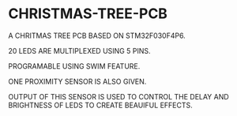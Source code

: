 # CHRISTMAS-TREE-PCB
A CHRITMAS TREE PCB BASED ON STM32F030F4P6.

20 LEDS ARE MULTIPLEXED USING 5 PINS.

PROGRAMABLE USING SWIM FEATURE.

ONE PROXIMITY SENSOR IS ALSO GIVEN.

OUTPUT OF THIS SENSOR IS USED TO CONTROL THE DELAY AND BRIGHTNESS OF LEDS TO CREATE BEAUIFUL EFFECTS.
